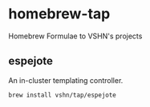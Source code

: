 # homebrew-tap

Homebrew Formulae to VSHN's projects

## espejote

An in-cluster templating controller.

```
brew install vshn/tap/espejote
```
